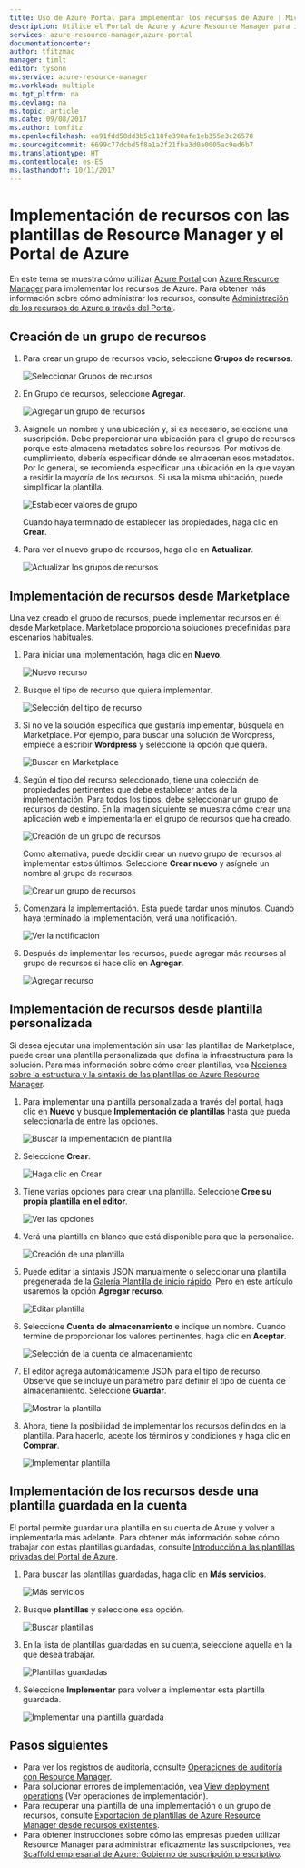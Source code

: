 ```yaml
---
title: Uso de Azure Portal para implementar los recursos de Azure | Microsoft Docs
description: Utilice el Portal de Azure y Azure Resource Manager para implementar los recursos.
services: azure-resource-manager,azure-portal
documentationcenter: 
author: tfitzmac
manager: timlt
editor: tysonn
ms.service: azure-resource-manager
ms.workload: multiple
ms.tgt_pltfrm: na
ms.devlang: na
ms.topic: article
ms.date: 09/08/2017
ms.author: tomfitz
ms.openlocfilehash: ea91fdd58dd3b5c118fe390afe1eb355e3c26570
ms.sourcegitcommit: 6699c77dcbd5f8a1a2f21fba3d0a0005ac9ed6b7
ms.translationtype: HT
ms.contentlocale: es-ES
ms.lasthandoff: 10/11/2017
---
```

# <a name="deploy-resources-with-resource-manager-templates-and-azure-portal"></a>Implementación de recursos con las plantillas de Resource Manager y el Portal de Azure

En este tema se muestra cómo utilizar [Azure Portal](https://portal.azure.com) con [Azure Resource Manager](resource-group-overview.md) para implementar los recursos de Azure. Para obtener más información sobre cómo administrar los recursos, consulte [Administración de los recursos de Azure a través del Portal](resource-group-portal.md).

## <a name="create-resource-group"></a>Creación de un grupo de recursos

1. Para crear un grupo de recursos vacío, seleccione **Grupos de recursos**.

   ![Seleccionar Grupos de recursos](./media/resource-group-template-deploy-portal/select-resource-groups.png)

1. En Grupo de recursos, seleccione **Agregar**.

   ![Agregar un grupo de recursos](./media/resource-group-template-deploy-portal/add-resource-group.png)

1. Asígnele un nombre y una ubicación y, si es necesario, seleccione una suscripción. Debe proporcionar una ubicación para el grupo de recursos porque este almacena metadatos sobre los recursos. Por motivos de cumplimiento, debería especificar dónde se almacenan esos metadatos. Por lo general, se recomienda especificar una ubicación en la que vayan a residir la mayoría de los recursos. Si usa la misma ubicación, puede simplificar la plantilla.

   ![Establecer valores de grupo](./media/resource-group-template-deploy-portal/set-group-properties.png)

   Cuando haya terminado de establecer las propiedades, haga clic en **Crear**.

1. Para ver el nuevo grupo de recursos, haga clic en **Actualizar**.

   ![Actualizar los grupos de recursos](./media/resource-group-template-deploy-portal/refresh-resource-groups.png)

## <a name="deploy-resources-from-marketplace"></a>Implementación de recursos desde Marketplace

Una vez creado el grupo de recursos, puede implementar recursos en él desde Marketplace. Marketplace proporciona soluciones predefinidas para escenarios habituales.

1. Para iniciar una implementación, haga clic en **Nuevo**.

   ![Nuevo recurso](./media/resource-group-template-deploy-portal/new-resources.png)

1. Busque el tipo de recurso que quiera implementar.

   ![Selección del tipo de recurso](./media/resource-group-template-deploy-portal/select-resource-type.png)

1. Si no ve la solución específica que gustaría implementar, búsquela en Marketplace. Por ejemplo, para buscar una solución de Wordpress, empiece a escribir **Wordpress** y seleccione la opción que quiera.

   ![Buscar en Marketplace](./media/resource-group-template-deploy-portal/search-resource.png)

1. Según el tipo del recurso seleccionado, tiene una colección de propiedades pertinentes que debe establecer antes de la implementación. Para todos los tipos, debe seleccionar un grupo de recursos de destino. En la imagen siguiente se muestra cómo crear una aplicación web e implementarla en el grupo de recursos que ha creado.

   ![Creación de un grupo de recursos](./media/resource-group-template-deploy-portal/select-existing-group.png)

   Como alternativa, puede decidir crear un nuevo grupo de recursos al implementar estos últimos. Seleccione **Crear nuevo** y asígnele un nombre al grupo de recursos.

   ![Crear un grupo de recursos](./media/resource-group-template-deploy-portal/select-new-group.png)

1. Comenzará la implementación. Esta puede tardar unos minutos. Cuando haya terminado la implementación, verá una notificación.

   ![Ver la notificación](./media/resource-group-template-deploy-portal/view-notification.png)

1. Después de implementar los recursos, puede agregar más recursos al grupo de recursos si hace clic en **Agregar**.

   ![Agregar recurso](./media/resource-group-template-deploy-portal/add-resource.png)

## <a name="deploy-resources-from-custom-template"></a>Implementación de recursos desde plantilla personalizada

Si desea ejecutar una implementación sin usar las plantillas de Marketplace, puede crear una plantilla personalizada que defina la infraestructura para la solución. Para más información sobre cómo crear plantillas, vea [Nociones sobre la estructura y la sintaxis de las plantillas de Azure Resource Manager](resource-group-authoring-templates.md).

1. Para implementar una plantilla personalizada a través del portal, haga clic en **Nuevo** y busque **Implementación de plantillas** hasta que pueda seleccionarla de entre las opciones.

   ![Buscar la implementación de plantilla](./media/resource-group-template-deploy-portal/search-template.png)

1. Seleccione **Crear**.

   ![Haga clic en Crear](./media/resource-group-template-deploy-portal/show-template-option.png)

1. Tiene varias opciones para crear una plantilla. Seleccione **Cree su propia plantilla en el editor**.

   ![Ver las opciones](./media/resource-group-template-deploy-portal/see-options.png)

1. Verá una plantilla en blanco que está disponible para que la personalice.

   ![Creación de una plantilla](./media/resource-group-template-deploy-portal/blank-template.png)

1. Puede editar la sintaxis JSON manualmente o seleccionar una plantilla pregenerada de la [Galería Plantilla de inicio rápido](https://azure.microsoft.com/resources/templates/). Pero en este artículo usaremos la opción **Agregar recurso**.

   ![Editar plantilla](./media/resource-group-template-deploy-portal/select-add-resource.png)

1. Seleccione **Cuenta de almacenamiento** e indique un nombre. Cuando termine de proporcionar los valores pertinentes, haga clic en **Aceptar**.

   ![Selección de la cuenta de almacenamiento](./media/resource-group-template-deploy-portal/add-storage-account.png)

1. El editor agrega automáticamente JSON para el tipo de recurso. Observe que se incluye un parámetro para definir el tipo de cuenta de almacenamiento. Seleccione **Guardar**.

   ![Mostrar la plantilla](./media/resource-group-template-deploy-portal/show-json.png)

1. Ahora, tiene la posibilidad de implementar los recursos definidos en la plantilla. Para hacerlo, acepte los términos y condiciones y haga clic en **Comprar**.

   ![Implementar plantilla](./media/resource-group-template-deploy-portal/provide-custom-template-values.png)

## <a name="deploy-resources-from-a-template-saved-to-your-account"></a>Implementación de los recursos desde una plantilla guardada en la cuenta

El portal permite guardar una plantilla en su cuenta de Azure y volver a implementarla más adelante. Para obtener más información sobre cómo trabajar con estas plantillas guardadas, consulte [Introducción a las plantillas privadas del Portal de Azure](../marketplace-consumer/mytemplates-getstarted.md).

1. Para buscar las plantillas guardadas, haga clic en **Más servicios**.

   ![Más servicios](./media/resource-group-template-deploy-portal/more-services.png)

1. Busque **plantillas** y seleccione esa opción.

   ![Buscar plantillas](./media/resource-group-template-deploy-portal/find-templates.png)

1. En la lista de plantillas guardadas en su cuenta, seleccione aquella en la que desea trabajar.

   ![Plantillas guardadas](./media/resource-group-template-deploy-portal/saved-templates.png)

1. Seleccione **Implementar** para volver a implementar esta plantilla guardada.

   ![Implementar una plantilla guardada](./media/resource-group-template-deploy-portal/deploy-saved-template.png)

## <a name="next-steps"></a>Pasos siguientes
* Para ver los registros de auditoría, consulte [Operaciones de auditoría con Resource Manager](resource-group-audit.md).
* Para solucionar errores de implementación, vea [View deployment operations](resource-manager-deployment-operations.md) (Ver operaciones de implementación).
* Para recuperar una plantilla de una implementación o un grupo de recursos, consulte [Exportación de plantillas de Azure Resource Manager desde recursos existentes](resource-manager-export-template.md).
* Para obtener instrucciones sobre cómo las empresas pueden utilizar Resource Manager para administrar eficazmente las suscripciones, vea [Scaffold empresarial de Azure: Gobierno de suscripción prescriptivo](resource-manager-subscription-governance.md).

